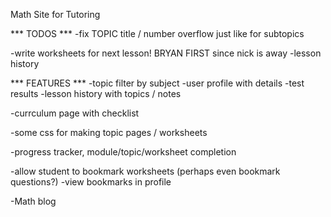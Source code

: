 Math Site for Tutoring


*** TODOS ***
-fix TOPIC title / number overflow just like for subtopics

-write worksheets for next lesson! BRYAN FIRST since nick is away
-lesson history


*** FEATURES ***
-topic filter by subject
-user profile with details
-test results
-lesson history with topics / notes

-currculum page with checklist

-some css for making topic pages / worksheets

-progress tracker, module/topic/worksheet completion


-allow student to bookmark worksheets (perhaps even bookmark questions?)
-view bookmarks in profile




-Math blog
